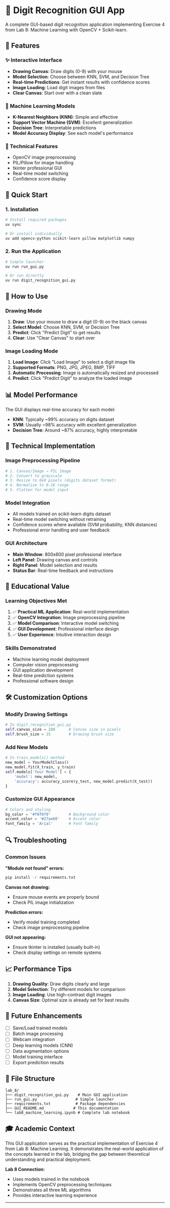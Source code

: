 # 🔢 Digit Recognition GUI App

A complete GUI-based digit recognition application implementing Exercise 4 from Lab 8: Machine Learning with OpenCV + Scikit-learn.

## 🎯 Features

### ✨ Interactive Interface
- **Drawing Canvas**: Draw digits (0-9) with your mouse
- **Model Selection**: Choose between KNN, SVM, and Decision Tree
- **Real-time Predictions**: Get instant results with confidence scores
- **Image Loading**: Load digit images from files
- **Clear Canvas**: Start over with a clean slate

### 🤖 Machine Learning Models
- **K-Nearest Neighbors (KNN)**: Simple and effective
- **Support Vector Machine (SVM)**: Excellent generalization
- **Decision Tree**: Interpretable predictions
- **Model Accuracy Display**: See each model's performance

### 🔧 Technical Features
- OpenCV image preprocessing
- PIL/Pillow for image handling
- tkinter professional GUI
- Real-time model switching
- Confidence score display

## 🚀 Quick Start

### 1. Installation
```bash
# Install required packages
uv sync 

# Or install individually
uv add opencv-python scikit-learn pillow matplotlib numpy
```

### 2. Run the Application
```bash
# Simple launcher
uv run run_gui.py

# Or run directly
uv run digit_recognition_gui.py
```

## 🎨 How to Use

### Drawing Mode
1. **Draw**: Use your mouse to draw a digit (0-9) on the black canvas
2. **Select Model**: Choose KNN, SVM, or Decision Tree
3. **Predict**: Click "Predict Digit" to get results
4. **Clear**: Use "Clear Canvas" to start over

### Image Loading Mode
1. **Load Image**: Click "Load Image" to select a digit image file
2. **Supported Formats**: PNG, JPG, JPEG, BMP, TIFF
3. **Automatic Processing**: Image is automatically resized and processed
4. **Predict**: Click "Predict Digit" to analyze the loaded image

## 📊 Model Performance

The GUI displays real-time accuracy for each model:
- **KNN**: Typically ~99% accuracy on digits dataset
- **SVM**: Usually ~98% accuracy with excellent generalization
- **Decision Tree**: Around ~87% accuracy, highly interpretable

## 🔬 Technical Implementation

### Image Preprocessing Pipeline
```python
# 1. Canvas/Image → PIL Image
# 2. Convert to grayscale
# 3. Resize to 8x8 pixels (digits dataset format)
# 4. Normalize to 0-16 range
# 5. Flatten for model input
```

### Model Integration
- All models trained on scikit-learn digits dataset
- Real-time model switching without retraining
- Confidence scores where available (SVM probability, KNN distances)
- Professional error handling and user feedback

### GUI Architecture
- **Main Window**: 800x600 pixel professional interface
- **Left Panel**: Drawing canvas and controls
- **Right Panel**: Model selection and results
- **Status Bar**: Real-time feedback and instructions

## 🎯 Educational Value

### Learning Objectives Met
1. ✅ **Practical ML Application**: Real-world implementation
2. ✅ **OpenCV Integration**: Image preprocessing pipeline
3. ✅ **Model Comparison**: Interactive model switching
4. ✅ **GUI Development**: Professional interface design
5. ✅ **User Experience**: Intuitive interaction design

### Skills Demonstrated
- Machine learning model deployment
- Computer vision preprocessing
- GUI application development
- Real-time prediction systems
- Professional software design

## 🛠️ Customization Options

### Modify Drawing Settings
```python
# In digit_recognition_gui.py
self.canvas_size = 280      # Canvas size in pixels
self.brush_size = 15        # Drawing brush size
```

### Add New Models
```python
# In train_models() method
new_model = YourModelClass()
new_model.fit(X_train, y_train)
self.models['Your Model'] = {
    'model': new_model, 
    'accuracy': accuracy_score(y_test, new_model.predict(X_test))
}
```

### Customize GUI Appearance
```python
# Colors and styling
bg_color = '#f0f0f0'        # Background color
accent_color = '#27ae60'    # Accent color
font_family = 'Arial'       # Font family
```

## 🔍 Troubleshooting

### Common Issues

**"Module not found" errors:**
```bash
pip install -r requirements.txt
```

**Canvas not drawing:**
- Ensure mouse events are properly bound
- Check PIL image initialization

**Prediction errors:**
- Verify model training completed
- Check image preprocessing pipeline

**GUI not appearing:**
- Ensure tkinter is installed (usually built-in)
- Check display settings on remote systems

## 📈 Performance Tips

1. **Drawing Quality**: Draw digits clearly and large
2. **Model Selection**: Try different models for comparison
3. **Image Loading**: Use high-contrast digit images
4. **Canvas Size**: Optimal size is already set for best results

## 🚀 Future Enhancements

- [ ] Save/Load trained models
- [ ] Batch image processing
- [ ] Webcam integration
- [ ] Deep learning models (CNN)
- [ ] Data augmentation options
- [ ] Model training interface
- [ ] Export prediction results

## 📝 File Structure

```
lab_8/
├── digit_recognition_gui.py    # Main GUI application
├── run_gui.py                 # Simple launcher
├── requirements.txt           # Package dependencies
├── GUI_README.md             # This documentation
└── lab8_machine_learning.ipynb # Complete lab notebook
```

## 🎓 Academic Context

This GUI application serves as the practical implementation of Exercise 4 from Lab 8: Machine Learning. It demonstrates the real-world application of the concepts learned in the lab, bridging the gap between theoretical understanding and practical deployment.

**Lab 8 Connection:**
- Uses models trained in the notebook
- Implements OpenCV preprocessing techniques
- Demonstrates all three ML algorithms
- Provides interactive learning experience

---